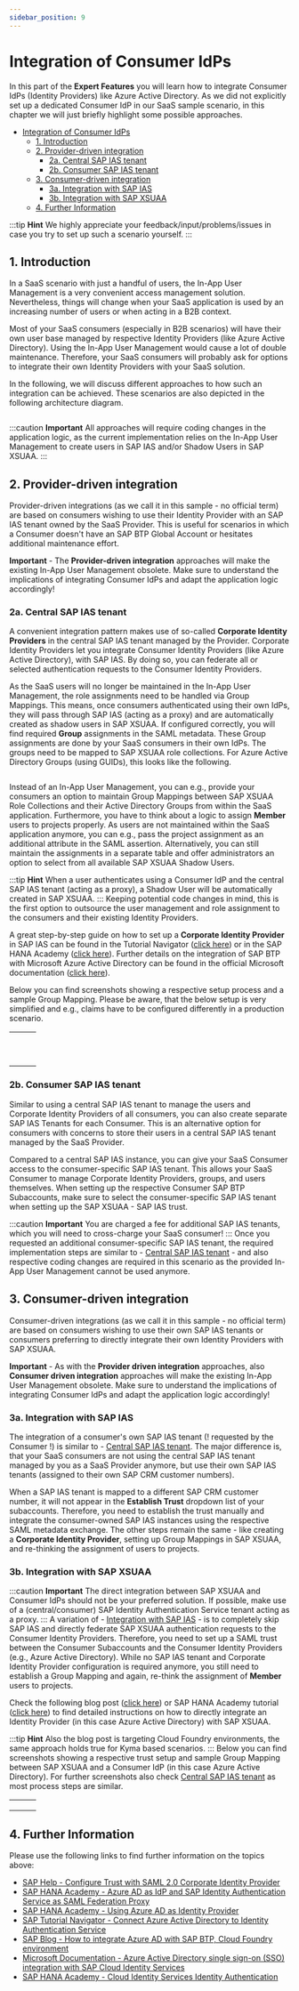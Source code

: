 ```yaml
---
sidebar_position: 9
---
```

# Integration of Consumer IdPs

In this part of the **Expert Features** you will learn how to integrate Consumer IdPs (Identity Providers) like Azure Active Directory. As we did not explicitly set up a dedicated Consumer IdP in our SaaS sample scenario, in this chapter we will just briefly highlight some possible approaches. 

- [Integration of Consumer IdPs](#integration-of-consumer-idps)
  - [1. Introduction](#1-introduction)
  - [2. Provider-driven integration](#2-Provider-driven-integration)
    - [2a. Central SAP IAS tenant](#2a-central-sap-ias-tenant)
    - [2b. Consumer SAP IAS tenant](#2b-consumer-sap-ias-tenant)
  - [3. Consumer-driven integration](#3-consumer-driven-integration)
    - [3a. Integration with SAP IAS](#3a-integration-with-sap-ias)
    - [3b. Integration with SAP XSUAA](#3b-integration-with-sap-xsuaa)
  - [4. Further Information](#4-further-information)

:::tip **Hint** 
We highly appreciate your feedback/input/problems/issues in case you try to set up such a scenario yourself. 
:::

## 1. Introduction

In a SaaS scenario with just a handful of users, the In-App User Management is a very convenient access management solution. Nevertheless, things will change when your SaaS application is used by an increasing number of users or when acting in a B2B context. 

Most of your SaaS consumers (especially in B2B scenarios) will have their own user base managed by respective Identity Providers (like Azure Active Directory). Using the In-App User Management would cause a lot of double maintenance. Therefore, your SaaS consumers will probably ask for options to integrate their own Identity Providers with your SaaS solution. 

In the following, we will discuss different approaches to how such an integration can be achieved. These scenarios are also depicted in the following architecture diagram. 

![<img src="./images/CIAS_Architecture.png" width="500" />](./images/CIAS_Architecture.png?raw=true)

:::caution **Important** 
All approaches will require coding changes in the application logic, as the current implementation relies on the In-App User Management to create users in SAP IAS and/or Shadow Users in SAP XSUAA. 
:::

## 2. Provider-driven integration

Provider-driven integrations (as we call it in this sample - no official term) are based on consumers wishing to use their Identity Provider with an SAP IAS tenant owned by the SaaS Provider. This is useful for scenarios in which a Consumer doesn't have an SAP BTP Global Account or hesitates additional maintenance effort. 

**Important** - The **Provider-driven integration** approaches will make the existing In-App User Management obsolete. Make sure to understand the implications of integrating Consumer IdPs and adapt the application logic accordingly!


### 2a. Central SAP IAS tenant

A convenient integration pattern makes use of so-called **Corporate Identity Providers** in the central SAP IAS tenant managed by the Provider. Corporate Identity Providers let you integrate Consumer Identity Providers (like Azure Active Directory), with SAP IAS. By doing so, you can federate all or selected authentication requests to the Consumer Identity Providers. 

As the SaaS users will no longer be maintained in the In-App User Management, the role assignments need to be handled via Group Mappings. This means, once consumers authenticated using their own IdPs, they will pass through SAP IAS (acting as a proxy) and are automatically created as shadow users in SAP XSUAA. If configured correctly, you will find required **Group** assignments in the SAML metadata. These Group assignments are done by your SaaS consumers in their own IdPs. The groups need to be mapped to SAP XSUAA role collections. For Azure Active Directory Groups (using GUIDs), this looks like the following. 

![<img src="./images/CIAS_RolColMap.png" width="400" />](./images/CIAS_RolColMap.png?raw=true)

Instead of an In-App User Management, you can e.g., provide your consumers an option to maintain Group Mappings between SAP XSUAA Role Collections and their Active Directory Groups from within the SaaS application. Furthermore, you have to think about a logic to assign **Member** users to projects properly. As users are not maintained within the SaaS application anymore, you can e.g., pass the project assignment as an additional attribute in the SAML assertion. Alternatively, you can still maintain the assignments in a separate table and offer administrators an option to select from all available SAP XSUAA Shadow Users. 

:::tip **Hint** 
When a user authenticates using a Consumer IdP and the central SAP IAS tenant (acting as a proxy), a Shadow User will be automatically created in SAP XSUAA. 
:::
Keeping potential code changes in mind, this is the first option to outsource the user management and role assignment to the consumers and their existing Identity Providers. 

A great step-by-step guide on how to set up a **Corporate Identity Provider** in SAP IAS can be found in the Tutorial Navigator ([click here](https://developers.sap.com/tutorials/cp-ias-azure-ad.html)) or in the SAP HANA Academy ([click here](https://www.youtube.com/watch?v=4qo8acsxRgU)). Further details on the integration of SAP BTP with Microsoft Azure Active Directory can be found in the official Microsoft documentation ([click here](https://learn.microsoft.com/en-us/azure/active-directory/fundamentals/scenario-azure-first-sap-identity-integration)).

Below you can find screenshots showing a respective setup process and a sample Group Mapping. Please be aware, that the below setup is very simplified and e.g., claims have to be configured differently in a production scenario.

|  |  |  |
|:----------: | :---------: | :---------: |
| ![<img src="./images/IAS_AD01.png" width="250"/>](./images/IAS_AD01.png?raw=true) | ![<img src="./images/IAS_AD02.png" width="250"/>](./images/IAS_AD02.png?raw=true) | ![<img src="./images/IAS_AD03.png" width="250"/>](./images/IAS_AD03.png?raw=true) |
| ![<img src="./images/IAS_AD04.png" width="250"/>](./images/IAS_AD04.png?raw=true) | ![<img src="./images/IAS_AD05.png" width="250"/>](./images/IAS_AD05.png?raw=true) | ![<img src="./images/IAS_AD06.png" width="250"/>](./images/IAS_AD06.png?raw=true) |
| ![<img src="./images/IAS_AD07.png" width="250"/>](./images/IAS_AD07.png?raw=true) | ![<img src="./images/IAS_AD08.png" width="250"/>](./images/IAS_AD08.png?raw=true) | ![<img src="./images/IAS_AD09.png" width="250"/>](./images/IAS_AD09.png?raw=true) |
| ![<img src="./images/IAS_AD10.png" width="250"/>](./images/IAS_AD10.png?raw=true) | ![<img src="./images/IAS_AD11.png" width="250"/>](./images/IAS_AD11.png?raw=true) | ![<img src="./images/IAS_AD12.png" width="250"/>](./images/IAS_AD12.png?raw=true) |
| ![<img src="./images/IAS_AD13.png" width="250"/>](./images/IAS_AD13.png?raw=true) | ![<img src="./images/IAS_AD14.png" width="250"/>](./images/IAS_AD14.png?raw=true) | ![<img src="./images/IAS_AD15.png" width="250"/>](./images/IAS_AD15.png?raw=true) |
| ![<img src="./images/IAS_AD16.png" width="250"/>](./images/IAS_AD16.png?raw=true) | ![<img src="./images/IAS_AD17.png" width="250"/>](./images/IAS_AD17.png?raw=true) | ![<img src="./images/IAS_AD18.png" width="250"/>](./images/IAS_AD18.png?raw=true) |
| ![<img src="./images/IAS_AD19.png" width="250"/>](./images/IAS_AD19.png?raw=true) | ![<img src="./images/IAS_AD20.png" width="250"/>](./images/IAS_AD20.png?raw=true) | ![<img src="./images/IAS_AD21.png" width="250"/>](./images/IAS_AD21.png?raw=true) |
| ![<img src="./images/IAS_AD22.png" width="250"/>](./images/IAS_AD22.png?raw=true) | ![<img src="./images/IAS_AD23.png" width="250"/>](./images/IAS_AD23.png?raw=true) | ![<img src="./images/IAS_AD23.png" width="250"/>](./images/IAS_AD23.png?raw=true) |
| ![<img src="./images/IAS_AD25.png" width="250"/>](./images/IAS_AD25.png?raw=true) | ![<img src="./images/IAS_AD26.png" width="250"/>](./images/IAS_AD26.png?raw=true) | ![<img src="./images/IAS_AD27.png" width="250"/>](./images/IAS_AD27.png?raw=true) |
| ![<img src="./images/IAS_AD28.png" width="250"/>](./images/IAS_AD28.png?raw=true) | ![<img src="./images/IAS_AD29.png" width="250"/>](./images/IAS_AD29.png?raw=true) |  |


### 2b. Consumer SAP IAS tenant

Similar to using a central SAP IAS tenant to manage the users and Corporate Identity Providers of all consumers, you can also create separate SAP IAS Tenants for each Consumer. This is an alternative option for consumers with concerns to store their users in a central SAP IAS tenant managed by the SaaS Provider. 

Compared to a central SAP IAS instance, you can give your SaaS Consumer access to the consumer-specific SAP IAS tenant. This allows your SaaS Consumer to manage Corporate Identity Providers, groups, and users themselves. When setting up the respective Consumer SAP BTP Subaccounts, make sure to select the consumer-specific SAP IAS tenant when setting up the SAP XSUAA - SAP IAS trust.  

:::caution **Important** 
You are charged a fee for additional SAP IAS tenants, which you will need to cross-charge your SaaS consumer!
:::
Once you requested an additional consumer-specific SAP IAS tenant, the required implementation steps are similar to - [Central SAP IAS tenant](README.md#2a-central-sap-ias-tenant) - and also respective coding changes are required in this scenario as the provided In-App User Management cannot be used anymore.


## 3. Consumer-driven integration

Consumer-driven integrations (as we call it in this sample - no official term) are based on consumers wishing to use their own SAP IAS tenants or consumers preferring to directly integrate their own Identity Providers with SAP XSUAA. 

**Important** - As with the **Provider driven integration** approaches, also **Consumer driven integration** approaches will make the existing In-App User Management obsolete. Make sure to understand the implications of integrating Consumer IdPs and adapt the application logic accordingly!


### 3a. Integration with SAP IAS

The integration of a consumer's own SAP IAS tenant (! requested by the Consumer !) is similar to - [Central SAP IAS tenant](README.md#2a-central-sap-ias-tenant). The major difference is, that your SaaS consumers are not using the central SAP IAS tenant managed by you as a SaaS Provider anymore, but use their own SAP IAS tenants (assigned to their own SAP CRM customer numbers). 

When a SAP IAS tenant is mapped to a different SAP CRM customer number, it will not appear in the **Establish Trust** dropdown list of your subaccounts. Therefore, you need to establish the trust manually and integrate the consumer-owned SAP IAS instances using the respective SAML metadata exchange. The other steps remain the same - like creating a **Corporate Identity Provider**, setting up Group Mappings in SAP XSUAA, and re-thinking the assignment of users to projects. 


### 3b. Integration with SAP XSUAA

:::caution **Important** 
The direct integration between SAP XSUAA and Consumer IdPs should not be your preferred solution. If possible, make use of a (central/consumer) SAP Identity Authentication Service tenant acting as a proxy. 
:::
A variation of - [Integration with SAP IAS](README.md#3a-integration-with-sap-ias) - is to completely skip SAP IAS and directly federate SAP XSUAA authentication requests to the Consumer Identity Providers. Therefore, you need to set up a SAML trust between the Consumer Subaccounts and the Consumer Identity Providers (e.g., Azure Active Directory). While no SAP IAS tenant and Corporate Identity Provider configuration is required anymore, you still need to establish a Group Mapping and again, re-think the assignment of **Member** users to projects. 

Check the following blog post ([click here](https://blogs.sap.com/2019/03/07/how-to-integrate-azure-ad-with-sap-cloud-platform-cloud-foundry/)) or SAP HANA Academy tutorial ([click here](https://www.youtube.com/watch?v=KvAzoGHKPA0)) to find detailed instructions on how to directly integrate an Identity Provider (in this case Azure Active Directory) with SAP XSUAA. 

:::tip **Hint** 
Also the blog post is targeting Cloud Foundry environments, the same approach holds true for Kyma based scenarios. 
:::
Below you can find screenshots showing a respective trust setup and sample Group Mapping between SAP XSUAA and a Consumer IdP (in this case Azure Active Directory). For further screenshots also check [Central SAP IAS tenant](README.md#2a-central-sap-ias-tenant) as most process steps are similar. 

|  |  |  |
|:----------: | :---------: | :---------: |
| ![<img src="./images/XSUAA_AD01.png" width="250"/>](./images/XSUAA_AD01.png?raw=true) | ![<img src="./images/XSUAA_AD02.png" width="250"/>](./images/XSUAA_AD02.png?raw=true) | ![<img src="./images/XSUAA_AD03.png" width="250"/>](./images/XSUAA_AD03.png?raw=true) |
| ![<img src="./images/XSUAA_AD04.png" width="250"/>](./images/XSUAA_AD04.png?raw=true) | ![<img src="./images/XSUAA_AD05.png" width="250"/>](./images/XSUAA_AD05.png?raw=true) | ![<img src="./images/XSUAA_AD06.png" width="250"/>](./images/XSUAA_AD06.png?raw=true) |
| ![<img src="./images/XSUAA_AD07.png" width="250"/>](./images/XSUAA_AD07.png?raw=true) | ![<img src="./images/XSUAA_AD08.png" width="250"/>](./images/XSUAA_AD08.png?raw=true) | ![<img src="./images/XSUAA_AD09.png" width="250"/>](./images/XSUAA_AD09.png?raw=true) |


## 4. Further Information

Please use the following links to find further information on the topics above:

* [SAP Help - Configure Trust with SAML 2.0 Corporate Identity Provider](https://help.sap.com/docs/IDENTITY_AUTHENTICATION/6d6d63354d1242d185ab4830fc04feb1/33832e58695345eea2cd91a2cc8ab24c.html?locale=en-US)
* [SAP HANA Academy - Azure AD as IdP and SAP Identity Authentication Service as SAML Federation Proxy](https://www.youtube.com/watch?v=4qo8acsxRgU)
* [SAP HANA Academy - Using Azure AD as Identity Provider](https://www.youtube.com/watch?v=KvAzoGHKPA0)
* [SAP Tutorial Navigator - Connect Azure Active Directory to Identity Authentication Service](https://developers.sap.com/tutorials/cp-ias-azure-ad.html)
* [SAP Blog - How to integrate Azure AD with SAP BTP, Cloud Foundry environment](https://blogs.sap.com/2019/03/07/how-to-integrate-azure-ad-with-sap-cloud-platform-cloud-foundry/)
* [Microsoft Documentation - Azure Active Directory single sign-on (SSO) integration with SAP Cloud Identity Services](https://learn.microsoft.com/en-us/azure/active-directory/saas-apps/sap-hana-cloud-platform-identity-authentication-tutorial)
* [SAP HANA Academy - Cloud Identity Services Identity Authentication](https://www.youtube.com/watch?v=2ON6NKyKsSY)